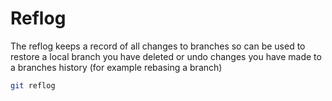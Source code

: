 Reflog
===

The reflog keeps a record of all changes to branches so can be used to restore a local branch you have deleted or undo changes you have made to a branches history (for example rebasing a branch)

```bash
git reflog
```
